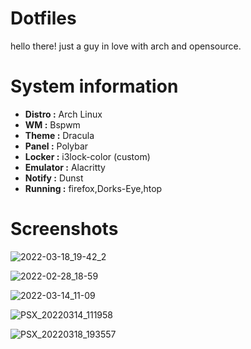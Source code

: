 # Dotfiles

hello there! just a guy in love with arch and opensource.

# System information 

* **Distro :**   Arch Linux 
* **WM :**       Bspwm
* **Theme :**    Dracula 
* **Panel :**    Polybar
* **Locker :**   i3lock-color (custom)
* **Emulator :** Alacritty
* **Notify :**   Dunst
* **Running :**  firefox,Dorks-Eye,htop

# Screenshots

![2022-03-18_19-42_2](https://user-images.githubusercontent.com/82059656/159055749-2ab2cb6e-5e34-4018-b5a8-4dcbfc202082.png)

![2022-02-28_18-59](https://user-images.githubusercontent.com/82059656/159052495-59eb3a6c-0e3a-4edf-861f-f2fde0cd120e.png)

![2022-03-14_11-09](https://user-images.githubusercontent.com/82059656/159052711-4474cc68-14a5-471a-b57b-1399308ddb1f.png)

![PSX_20220314_111958](https://user-images.githubusercontent.com/82059656/159052886-a82a4879-4655-4d7d-a6e1-a8b893d015c7.jpg)

![PSX_20220318_193557](https://user-images.githubusercontent.com/82059656/159054642-a7fb9199-e017-4bff-90c6-58e60efefeb1.jpg)
